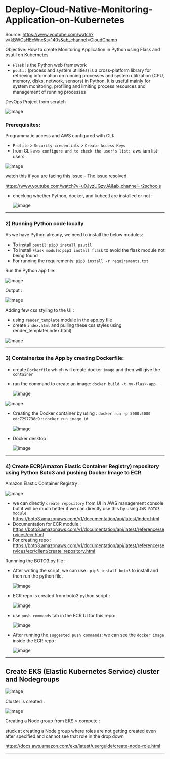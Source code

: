 # Deploy-Cloud-Native-Monitoring-Application-on-Kubernetes

Source: https://www.youtube.com/watch?v=kBWCsHEcWnc&t=140s&ab_channel=CloudChamp

Objective: How to create Monitoring Application in Python using Flask and psutil on Kubernetes

- `Flask` is the Python web framework
-  `psutil` (process and system utilities) is a cross-platform library for retrieving information on running processes and system utilization (CPU, memory, disks, network, sensors) in Python. It is useful mainly for system monitoring, profiling and limiting process resources and management of running processes

DevOps Project from scratch


![image](https://github.com/balajisomasale/Deploy-Cloud-Native-Monitoring-Application-on-Kubernetes/assets/35003840/68c0f11a-c59b-4006-b258-7ae98e22db49)

### Prerequisites:

Programmatic access and AWS configured with CLI: 

- `Profile` > `Security credentials` > `Create Access Keys`
- from CLI:  `aws configure and to check the user's list: `aws iam list-users`

![image](https://github.com/balajisomasale/Deploy-Cloud-Native-Monitoring-Application-on-Kubernetes/assets/35003840/d7a26ca6-de36-45eb-b988-fabb406757cc)

watch this if you are facing this issue - The issue resolved 

https://www.youtube.com/watch?v=u0JyzUGzvJA&ab_channel=r2schools

- checking whether Python, docker, and kubectl are installed or not :

  ![image](https://github.com/balajisomasale/Deploy-Cloud-Native-Monitoring-Application-on-Kubernetes/assets/35003840/cab6bcb7-e0fa-4ba6-a38c-e2c072d61338)


-----------------

### 2) Running Python code locally
      
As we have Python already, we need to install the below modules:
- To install `psutil`: `pip3 install psutil`
- To install `Flask module`: `pip3 install flask` to avoid the flask module not being found 
- For running the requirements: `pip3 install -r requirements.txt`

Run the Python app file: 

![image](https://github.com/balajisomasale/Deploy-Cloud-Native-Monitoring-Application-on-Kubernetes/assets/35003840/e52ad13f-601a-464d-8e52-b617684aa043)

Output : 

![image](https://github.com/balajisomasale/Deploy-Cloud-Native-Monitoring-Application-on-Kubernetes/assets/35003840/cd1196b4-335b-4bb1-8d0e-e0d98aa593b2)

Adding few css styling to the UI : 
- using `render_template` module in the app.py file
- create `index.html` and pulling these css styles using render_template(index.html)

 ![image](https://github.com/balajisomasale/Deploy-Cloud-Native-Monitoring-Application-on-Kubernetes/assets/35003840/4e29adf3-3293-48cd-84fa-319dc5e3396e)

--------------------

### 3) Containerize the App by creating Dockerfile:

- create `Dockerfile` which will create docker `image` and then will give the `container`
- run the command to create an image: `docker build -t my-flask-app .`

  ![image](https://github.com/balajisomasale/Deploy-Cloud-Native-Monitoring-Application-on-Kubernetes/assets/35003840/62b3bbda-0452-4cff-b030-914dbd0e5f52)

![image](https://github.com/balajisomasale/Deploy-Cloud-Native-Monitoring-Application-on-Kubernetes/assets/35003840/5957f927-e0d2-4987-903c-eeab840afe24)

- Creating the Docker container by using : `docker run -p 5000:5000 edc7297738d9` :: `docker run image_id`

  ![image](https://github.com/balajisomasale/Deploy-Cloud-Native-Monitoring-Application-on-Kubernetes/assets/35003840/3937128f-e8a4-4dce-9938-18400f7ead66)
  
- Docker desktop :

  ![image](https://github.com/balajisomasale/Deploy-Cloud-Native-Monitoring-Application-on-Kubernetes/assets/35003840/f08fa8ab-6e3f-465d-8cb6-caa32102da91)


--------------------------------

### 4) Create ECR(Amazon Elastic Container Registry) repository using Python Boto3 and pushing Docker Image to ECR

Amazon Elastic Container Registry : 

![image](https://github.com/balajisomasale/Deploy-Cloud-Native-Monitoring-Application-on-Kubernetes/assets/35003840/94b72b69-6734-44e6-bb2a-be1b333ff7f3)

- we can directly `create repository` from UI in AWS management console but it will be much better if we can directly use this by using `AWS BOTO3 module`
  https://boto3.amazonaws.com/v1/documentation/api/latest/index.html
-  Documentation for ECR module : https://boto3.amazonaws.com/v1/documentation/api/latest/reference/services/ecr.html
-  For creating repo : https://boto3.amazonaws.com/v1/documentation/api/latest/reference/services/ecr/client/create_repository.html

Runnning the BOTO3.py file : 

- After writing the script, we can use : `pip3 install boto3` to install and then run the python file.

  ![image](https://github.com/balajisomasale/Deploy-Cloud-Native-Monitoring-Application-on-Kubernetes/assets/35003840/cc19c77f-532f-47e7-8b69-e323ac5a9cc8)

- ECR repo is created from boto3 python script :

  ![image](https://github.com/balajisomasale/Deploy-Cloud-Native-Monitoring-Application-on-Kubernetes/assets/35003840/fa78456b-8aaf-471f-a313-7b27359f386f)

- use `push commands` tab in the ECR UI for this repo:

   ![image](https://github.com/balajisomasale/Deploy-Cloud-Native-Monitoring-Application-on-Kubernetes/assets/35003840/e192a270-8232-4595-95c4-c0a79f0856e6)

- After running the `suggested push commands`; we can see the `docker image` inside the ECR repo :

  ![image](https://github.com/balajisomasale/Deploy-Cloud-Native-Monitoring-Application-on-Kubernetes/assets/35003840/f562f115-6d8d-4aa6-ada1-22e8e58b9dda)

-----------------------------------------------------------------

## Create EKS (Elastic Kubernetes Service) cluster and Nodegroups

![image](https://github.com/balajisomasale/Deploy-Cloud-Native-Monitoring-Application-on-Kubernetes/assets/35003840/c7768d20-a13d-466b-b7ef-2d8136380a57)

Cluster is created : 

![image](https://github.com/balajisomasale/Deploy-Cloud-Native-Monitoring-Application-on-Kubernetes/assets/35003840/2fa957a7-6be9-4f3c-9db6-d1f0dd7b88ea)

Creating a Node group from EKS > compute : 

stuck at creating a Node group where roles are not getting created even after specified and cannot see that role in the drop down 

https://docs.aws.amazon.com/eks/latest/userguide/create-node-role.html



-----------------------------------------------------------------
